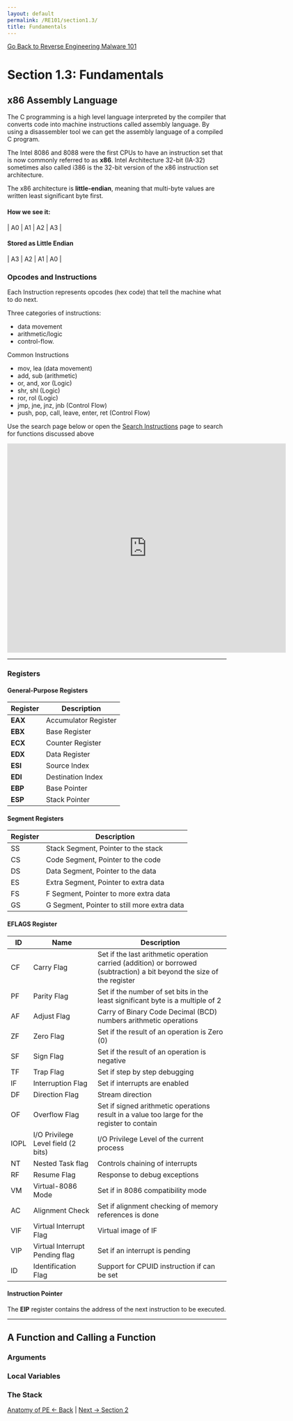 ```yaml
---
layout: default
permalink: /RE101/section1.3/
title: Fundamentals
---
```

[Go Back to Reverse Engineering Malware 101](https://securedorg.github.io/RE101/)

# Section 1.3: Fundamentals #

## x86 Assembly Language ##

The C programming is a high level language interpreted by the compiler that converts code into machine instructions called assembly language. By using a disassembler tool we can get the assembly language of a compiled C program.

The Intel 8086 and 8088 were the first CPUs to have an instruction set that is now commonly referred to as **x86**. Intel Architecture 32-bit (IA-32) sometimes also called i386 is the 32-bit version of the x86 instruction set architecture.

The x86 architecture is **little-endian**, meaning that multi-byte values are written least significant byte first.

#### How we see it:
| A0 | A1 | A2 | A3 |

#### Stored as Little Endian
| A3 | A2 | A1 | A0 |

### Opcodes and Instructions ###

Each Instruction represents opcodes (hex code) that tell the machine what to do next.

Three categories of instructions:
* data movement
* arithmetic/logic
* control-flow.

Common Instructions
* mov, lea (data movement)
* add, sub (arithmetic)
* or, and, xor (Logic)
* shr, shl (Logic)
* ror, rol (Logic)
* jmp, jne, jnz, jnb (Control Flow) 
* push, pop, call, leave, enter, ret (Control Flow)

Use the search page below or open the [Search Instructions](https://securedorg.github.io/x86.html) page to search for functions discussed above

<iframe src="https://securedorg.github.io/x86.html" width="640" height="480" frameborder="0" style="display:block; margin: 0 auto;"></iframe>

---

### Registers ###

#### General-Purpose Registers

| Register | Description |
| --- | --- |
| **EAX** | Accumulator Register |
| **EBX** | Base Register |
| **ECX** | Counter Register |
| **EDX** | Data Register |
| **ESI** | Source Index |
| **EDI** | Destination Index |
| **EBP** | Base Pointer |
| **ESP** | Stack Pointer |

#### Segment Registers

| Register | Description |
| --- | --- |
| SS | Stack Segment, Pointer to the stack |
| CS | Code Segment, Pointer to the code |
| DS | Data Segment, Pointer to the data |
| ES | Extra Segment, Pointer to extra data |
| FS | F Segment, Pointer to more extra data |
| GS | G Segment, Pointer to still more extra data |

#### EFLAGS Register

| ID | Name | Description |
| --- | --- | --- |
| CF | Carry Flag | Set if the last arithmetic operation carried (addition) or borrowed (subtraction) a bit beyond the size of the register | This is then checked when the operation is followed with an add-with-carry or subtract-with-borrow to deal with values too large for just one register to contain |
| PF | Parity Flag | Set if the number of set bits in the least significant byte is a multiple of 2 |
| AF | Adjust Flag | Carry of Binary Code Decimal (BCD) numbers arithmetic operations |
| ZF | Zero Flag | Set if the result of an operation is Zero (0) |
| SF | Sign Flag | Set if the result of an operation is negative |
| TF | Trap Flag | Set if step by step debugging |
| IF | Interruption Flag | Set if interrupts are enabled |
| DF | Direction Flag | Stream direction | If set, string operations will decrement their pointer rather than incrementing it, reading memory backwards |
| OF | Overflow Flag | Set if signed arithmetic operations result in a value too large for the register to contain |
| IOPL | I/O Privilege Level field (2 bits) | I/O Privilege Level of the current process |
| NT | Nested Task flag | Controls chaining of interrupts | Set if the current process is linked to the next process |
| RF | Resume Flag | Response to debug exceptions |
| VM | Virtual-8086 Mode | Set if in 8086 compatibility mode |
| AC | Alignment Check | Set if alignment checking of memory references is done |
| VIF | Virtual Interrupt Flag | Virtual image of IF |
| VIP | Virtual Interrupt Pending flag | Set if an interrupt is pending |
| ID | Identification Flag | Support for CPUID instruction if can be set |

#### Instruction Pointer

The **EIP** register contains the address of the next instruction to be executed.

---

## A Function and Calling a Function ##

### Arguments ###

### Local Variables ###

### The Stack ###

[Anatomy of PE <- Back](https://securedorg.github.io/RE101/section1.2) | [Next -> Section 2](https://securedorg.github.io/RE101/section2)
